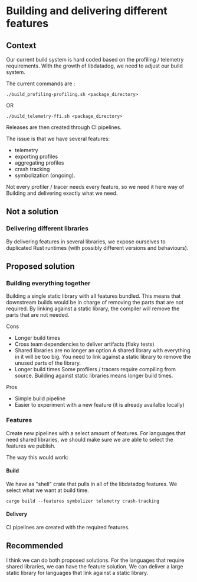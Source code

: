 # Building and delivering different features 

## Context

Our current build system is hard coded based on the profiling / telemetry requirements.
With the growth of libdatadog, we need to adjust our build system.

The current commands are :

```
./build_profiling-profiling.sh <package_directory>
```

OR

```
./build_telemetry-ffi.sh <package_directory>
```

Releases are then created through CI pipelines.

The issue is that we have several features:
- telemetry
- exporting profiles
- aggregating profiles
- crash tracking
- symbolization (ongoing).

Not every profiler / tracer needs every feature, so we need it here way of Building and delivering exactly what we need.

## Not a solution

### Delivering different libraries

By delivering features in several libraries, we expose ourselves to duplicated Rust runtimes (with possibly different versions and behaviours).

## Proposed solution

### Building everything together 

Building a single static library with all features bundled. This means that downstream builds would be in charge of removing the parts that are not required.
By linking against a static library, the compiler will remove the parts that are not needed.

Cons
- Longer build times
- Cross team dependencies to deliver artifacts (flaky tests)
- Shared libraries are no longer an option
A shared library with everything in it will be too big. You need to link against a static library to remove the unused parts of the library.
- Longer build times 
Some profilers / tracers require compiling from source. Building against static libraries means longer build times.

Pros
+ Simple build pipeline
+ Easier to experiment with a new feature (it is already availalbe locally)

### Features

Create new pipelines with a select amount of features.
For languages that need shared libraries, we should make sure we are able to select the features we publish.

The way this would work:

#### Build
We have as "shell" crate that pulls in all of the libdatadog features.
We select what we want at build time.

```
cargo build --features symbolizer telemetry crash-tracking
```

#### Delivery

CI pipelines are created with the required features.

## Recommended

I think we can do both proposed solutions. For the languages that require shared libraries, we can have the feature solution.
We can deliver a large static library for languages that link against a static library.
